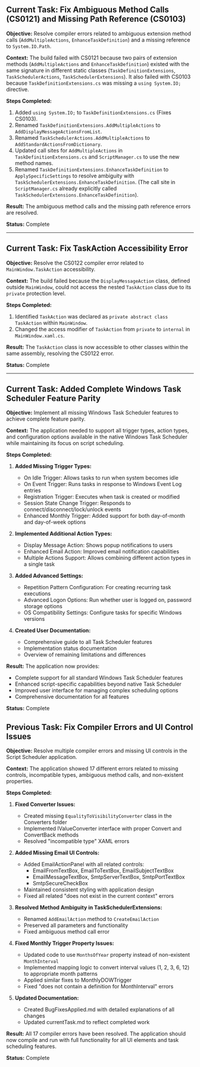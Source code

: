 ## Current Task: Fix Ambiguous Method Calls (CS0121) and Missing Path Reference (CS0103)

**Objective:** Resolve compiler errors related to ambiguous extension method calls (`AddMultipleActions`, `EnhanceTaskDefinition`) and a missing reference to `System.IO.Path`.

**Context:** The build failed with CS0121 because two pairs of extension methods (`AddMultipleActions` and `EnhanceTaskDefinition`) existed with the same signature in different static classes (`TaskDefinitionExtensions`, `TaskSchedulerActions`, `TaskSchedulerExtensions`). It also failed with CS0103 because `TaskDefinitionExtensions.cs` was missing a `using System.IO;` directive.

**Steps Completed:**
1. Added `using System.IO;` to `TaskDefinitionExtensions.cs` (Fixes CS0103).
2. Renamed `TaskDefinitionExtensions.AddMultipleActions` to `AddDisplayMessageActionsFromList`.
3. Renamed `TaskSchedulerActions.AddMultipleActions` to `AddStandardActionsFromDictionary`.
4. Updated call sites for `AddMultipleActions` in `TaskDefinitionExtensions.cs` and `ScriptManager.cs` to use the new method names.
5. Renamed `TaskDefinitionExtensions.EnhanceTaskDefinition` to `ApplySpecificSettings` to resolve ambiguity with `TaskSchedulerExtensions.EnhanceTaskDefinition`. (The call site in `ScriptManager.cs` already explicitly called `TaskSchedulerExtensions.EnhanceTaskDefinition`).

**Result:** The ambiguous method calls and the missing path reference errors are resolved.

**Status:** Complete

---
## Current Task: Fix TaskAction Accessibility Error

**Objective:** Resolve the CS0122 compiler error related to `MainWindow.TaskAction` accessibility.

**Context:** The build failed because the `DisplayMessageAction` class, defined outside `MainWindow`, could not access the nested `TaskAction` class due to its `private` protection level.

**Steps Completed:**
1. Identified `TaskAction` was declared as `private abstract class TaskAction` within `MainWindow`.
2. Changed the access modifier of `TaskAction` from `private` to `internal` in `MainWindow.xaml.cs`.

**Result:** The `TaskAction` class is now accessible to other classes within the same assembly, resolving the CS0122 error.

**Status:** Complete

---
## Current Task: Added Complete Windows Task Scheduler Feature Parity

**Objective:** Implement all missing Windows Task Scheduler features to achieve complete feature parity.

**Context:** The application needed to support all trigger types, action types, and configuration options available in the native Windows Task Scheduler while maintaining its focus on script scheduling.

**Steps Completed:**

1. **Added Missing Trigger Types:**
   * On Idle Trigger: Allows tasks to run when system becomes idle
   * On Event Trigger: Runs tasks in response to Windows Event Log entries
   * Registration Trigger: Executes when task is created or modified
   * Session State Change Trigger: Responds to connect/disconnect/lock/unlock events
   * Enhanced Monthly Trigger: Added support for both day-of-month and day-of-week options

2. **Implemented Additional Action Types:**
   * Display Message Action: Shows popup notifications to users
   * Enhanced Email Action: Improved email notification capabilities
   * Multiple Actions Support: Allows combining different action types in a single task

3. **Added Advanced Settings:**
   * Repetition Pattern Configuration: For creating recurring task executions
   * Advanced Logon Options: Run whether user is logged on, password storage options
   * OS Compatibility Settings: Configure tasks for specific Windows versions

4. **Created User Documentation:**
   * Comprehensive guide to all Task Scheduler features
   * Implementation status documentation
   * Overview of remaining limitations and differences

**Result:** The application now provides:
   * Complete support for all standard Windows Task Scheduler features
   * Enhanced script-specific capabilities beyond native Task Scheduler
   * Improved user interface for managing complex scheduling options
   * Comprehensive documentation for all features

**Status:** Complete

## Previous Task: Fix Compiler Errors and UI Control Issues

**Objective:** Resolve multiple compiler errors and missing UI controls in the Script Scheduler application.

**Context:** The application showed 17 different errors related to missing controls, incompatible types, ambiguous method calls, and non-existent properties.

**Steps Completed:**

1. **Fixed Converter Issues:**
   * Created missing `EqualityToVisibilityConverter` class in the Converters folder
   * Implemented IValueConverter interface with proper Convert and ConvertBack methods
   * Resolved "incompatible type" XAML errors

2. **Added Missing Email UI Controls:**
   * Added EmailActionPanel with all related controls:
     * EmailFromTextBox, EmailToTextBox, EmailSubjectTextBox
     * EmailMessageTextBox, SmtpServerTextBox, SmtpPortTextBox
     * SmtpSecureCheckBox
   * Maintained consistent styling with application design
   * Fixed all related "does not exist in the current context" errors

3. **Resolved Method Ambiguity in TaskSchedulerExtensions:**
   * Renamed `AddEmailAction` method to `CreateEmailAction`
   * Preserved all parameters and functionality
   * Fixed ambiguous method call error

4. **Fixed Monthly Trigger Property Issues:**
   * Updated code to use `MonthsOfYear` property instead of non-existent `MonthInterval`
   * Implemented mapping logic to convert interval values (1, 2, 3, 6, 12) to appropriate month patterns
   * Applied similar fixes to MonthlyDOWTrigger
   * Fixed "does not contain a definition for MonthInterval" errors

5. **Updated Documentation:**
   * Created BugFixesApplied.md with detailed explanations of all changes
   * Updated currentTask.md to reflect completed work

**Result:** All 17 compiler errors have been resolved. The application should now compile and run with full functionality for all UI elements and task scheduling features.

**Status:** Complete